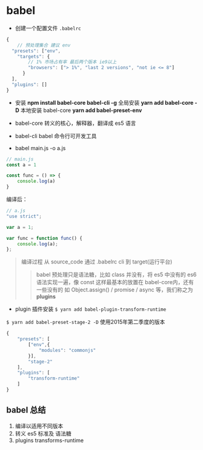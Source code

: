 # babel 

- 创建一个配置文件 `.babelrc`
```js
{
    // 预处理集合 建议 env
  "presets": ["env",
    "targets": {
        // 1% 市场占有率 最后两个版本 ie9以上
        "browsers": ["> 1%", "last 2 versions", "not ie <= 8"]
      }
  ],
  "plugins": []
}
```
- 安装
**npm install babel-core babel-cli -g** 全局安装
**yarn add babel-core -D** 本地安装 babel-core
**yarn add babel-preset-env** 

- babel-core
转义的核心，解释器，翻译成 es5 语言
- babel-cli
babel 命令行可开发工具

- babel main.js -o a.js
```js
// main.js
const a = 1

const func = () => {
    console.log(a)
}
```
编译后：
```js
// a.js
"use strict";

var a = 1;

var func = function func() {
    console.log(a);
};
```

> 编译过程 从 source_code 通过 .babelrc cli 到 target(运行平台)
>> babel 预处理只是语法糖，比如 class 并没有，将 es5 中没有的 es6 语法实现一遍，像 const 这样最基本的放置在 babel-core内，还有一些没有的 如 Object.assign() / promise / async 等，我们称之为 **plugins**

- plugin 插件安装
`$ yarn add babel-plugin-transform-runtime`

`$ yarn add babel-preset-stage-2 -D` 使用2015年第二季度的版本

```js
{
    "presets": [
        ["env",{
            "modules": "commonjs"
        }],
        "stage-2"
    ],
    "plugins": [
        "transform-runtime"
    ]
}
```
## babel 总结
1. 编译以适用不同版本
2. 转义 es5 标准及 语法糖
3. plugins transforms-runtime